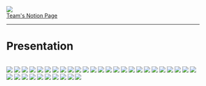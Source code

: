 <img src="https://img.shields.io/badge/Notion-000000?style=flat-square&logo=Notion&logoColor=#ffffff"/><Br>
<a href='https://www.notion.so/d679c72a2f8e498ea6e7d1ce7fbdbdf2'>
Team's Notion Page</a>

---
# Presentation
<br>
<img src="./document/images/AI%20전공프로젝트%20-%202조%20자라나라청경채_1.jpg">
<img src="./document/images/AI%20전공프로젝트%20-%202조%20자라나라청경채_2.jpg">
<img src="./document/images/AI%20전공프로젝트%20-%202조%20자라나라청경채_3.jpg">
<img src="./document/images/AI%20전공프로젝트%20-%202조%20자라나라청경채_4.jpg">
<img src="./document/images/AI%20전공프로젝트%20-%202조%20자라나라청경채_5.jpg">
<img src="./document/images/AI%20전공프로젝트%20-%202조%20자라나라청경채_6.jpg">
<img src="./document/images/AI%20전공프로젝트%20-%202조%20자라나라청경채_7.jpg">
<img src="./document/images/AI%20전공프로젝트%20-%202조%20자라나라청경채_8.jpg">
<img src="./document/images/AI%20전공프로젝트%20-%202조%20자라나라청경채_9.jpg">
<img src="./document/images/AI%20전공프로젝트%20-%202조%20자라나라청경채_10.jpg">
<img src="./document/images/AI%20전공프로젝트%20-%202조%20자라나라청경채_11.jpg">
<img src="./document/images/AI%20전공프로젝트%20-%202조%20자라나라청경채_12.jpg">
<img src="./document/images/AI%20전공프로젝트%20-%202조%20자라나라청경채_14.jpg">
<img src="./document/images/AI%20전공프로젝트%20-%202조%20자라나라청경채_15.jpg">
<img src="./document/images/AI%20전공프로젝트%20-%202조%20자라나라청경채_16.jpg">
<img src="./document/images/AI%20전공프로젝트%20-%202조%20자라나라청경채_17.jpg">
<img src="./document/images/AI%20전공프로젝트%20-%202조%20자라나라청경채_18.jpg">
<img src="./document/images/AI%20전공프로젝트%20-%202조%20자라나라청경채_19.jpg">
<img src="./document/images/AI%20전공프로젝트%20-%202조%20자라나라청경채_20.jpg">
<img src="./document/images/AI%20전공프로젝트%20-%202조%20자라나라청경채_21.jpg">
<img src="./document/images/AI%20전공프로젝트%20-%202조%20자라나라청경채_22.jpg">
<img src="./document/images/AI%20전공프로젝트%20-%202조%20자라나라청경채_23.jpg">
<img src="./document/images/AI%20전공프로젝트%20-%202조%20자라나라청경채_24.jpg">
<img src="./document/images/AI%20전공프로젝트%20-%202조%20자라나라청경채_25.jpg">
<img src="./document/images/AI%20전공프로젝트%20-%202조%20자라나라청경채_26.jpg">
<img src="./document/images/AI%20전공프로젝트%20-%202조%20자라나라청경채_27.jpg">
<img src="./document/images/AI%20전공프로젝트%20-%202조%20자라나라청경채_28.jpg">
<img src="./document/images/AI%20전공프로젝트%20-%202조%20자라나라청경채_29.jpg">
<img src="./document/images/AI%20전공프로젝트%20-%202조%20자라나라청경채_30.jpg">
<img src="./document/images/AI%20전공프로젝트%20-%202조%20자라나라청경채_31.jpg">
<img src="./document/images/AI%20전공프로젝트%20-%202조%20자라나라청경채_32.jpg">
<img src="./document/images/AI%20전공프로젝트%20-%202조%20자라나라청경채_33.jpg">
<img src="./document/images/AI%20전공프로젝트%20-%202조%20자라나라청경채_34.jpg">
<img src="./document/images/AI%20전공프로젝트%20-%202조%20자라나라청경채_35.jpg">
<img src="./document/images/AI%20전공프로젝트%20-%202조%20자라나라청경채_36.jpg">
